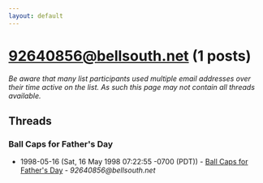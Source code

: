 ```yaml
---
layout: default
---
```


# 92640856@bellsouth.net (1 posts)

_Be aware that many list participants used multiple email addresses over their time active on the list. As such this page may not contain all threads available._

## Threads

### Ball Caps for Father's Day
+ 1998-05-16 (Sat, 16 May 1998 07:22:55 -0700 (PDT)) - [Ball Caps for Father's Day](/archive/1998/05/7ac7b0bb816f491af6bb64a947daedb300a3b1a436b72e15995d8ede7df464f2) - _92640856@bellsouth.net_

